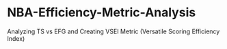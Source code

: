 # NBA-Efficiency-Metric-Analysis
Analyzing TS vs EFG and Creating VSEI Metric (Versatile Scoring Efficiency Index)
